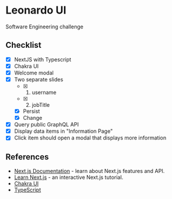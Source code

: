 # Leonardo UI

Software Engineering challenge

## Checklist

- [x] NextJS with Typescript
- [x] Chakra UI
- [x] Welcome modal
- [x] Two separate slides
  - [x] 1. username
  - [x] 2. jobTitle
  - [x] Persist
  - [x] Change
- [x] Query public GraphQL API
- [x] Display data items in "Information Page"
- [x] Click item should open a modal that displays more information

## References

- [Next.js Documentation](https://nextjs.org/docs) - learn about Next.js features and API.
- [Learn Next.js](https://nextjs.org/learn) - an interactive Next.js tutorial.
- [Chakra UI](https://chakra-ui.com)
- [TypeScript](https://www.typescriptlang.org)